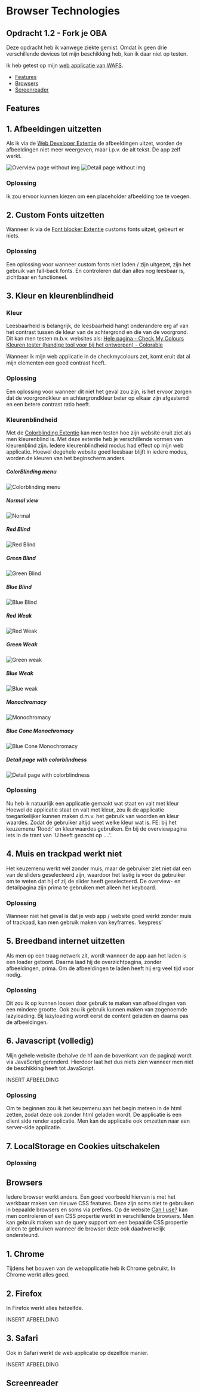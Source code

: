 # Browser Technologies

## Opdracht 1.2 - Fork je OBA

Deze opdracht heb ik vanwege ziekte gemist. Omdat ik geen drie verschillende devices tot mijn beschikking heb, kan ik daar niet op testen.

Ik heb getest op mijn [web applicatie van WAFS](https://github.com/martendebruijn/web-app-from-scratch-1920).

- [Features](#Features)
- [Browsers](#Browsers)
- [Screenreader](#Screenreader)

## Features

## 1. Afbeeldingen uitzetten

Als ik via de [Web Developer Extentie](https://chrome.google.com/webstore/detail/web-developer/bfbameneiokkgbdmiekhjnmfkcnldhhm) de afbeeldingen uitzet, worden de afbeeldingen niet meer weergeven, maar i.p.v. de alt tekst. De app zelf werkt.

![Overview page without img](/img/overview-without-img.png)
![Detail page without img](/img/detail-without-img.png)

### Oplossing

Ik zou ervoor kunnen kiezen om een placeholder afbeelding toe te voegen.

## 2. Custom Fonts uitzetten

Wanneer ik via de [Font blocker Extentie](https://chrome.google.com/webstore/detail/font-blocker/knpgaobajhnhgkhhoopjepghknapnikl) customs fonts uitzet, gebeurt er niets.

### Oplossing

Een oplossing voor wanneer custom fonts niet laden / zijn uitgezet, zijn het gebruik van fall-back fonts. En controleren dat dan alles nog leesbaar is, zichtbaar en functioneel.

## 3. Kleur en kleurenblindheid

### Kleur

Leesbaarheid is belangrijk, de leesbaarheid hangt onderandere erg af van het contrast tussen de kleur van de achtergrond en die van de voorgrond. Dit kan men testen m.b.v. websites als:
[Hele pagina - Check My Colours](https://www.checkmycolours.com/)
[Kleuren tester (handige tool voor bij het ontwerpen) - Colorable](https://colorable.jxnblk.com/)

Wanneer ik mijn web applicatie in de checkmycolours zet, komt eruit dat al mijn elementen een goed contrast heeft.

### Oplossing

Een oplossing voor wanneer dit niet het geval zou zijn, is het ervoor zorgen dat de voorgrondkleur en achtergrondkleur beter op elkaar zijn afgestemd en een betere contrast ratio heeft.

### Kleurenblindheid

Met de [Colorblinding Extentie](https://chrome.google.com/webstore/detail/colorblinding/dgbgleaofjainknadoffbjkclicbbgaa/related) kan men testen hoe zijn website eruit ziet als men kleurenblind is. Met deze extentie heb je verschillende vormen van kleurenblind zijn. Iedere kleurenblindheid modus had effect op mijn web applicatie. Hoewel degehele website goed leesbaar blijft in iedere modus, worden de kleuren van het beginscherm anders.

##### ColorBlinding menu

![Colorblinding menu](/img/colorblinding.png)

##### Normal view

![Normal](/img/normal.png)

##### Red Blind

![Red Blind](/img/red-blind.png)

##### Green Blind

![Green Blind](/img/green-blind.png)

##### Blue Blind

![Blue Blind](/img/blue-blind.png)

##### Red Weak

![Red Weak](/img/red-weak.png)

##### Green Weak

![Green weak](/img/green-weak.png)

##### Blue Weak

![Blue weak](/img/blue-weak.png)

##### Monochromacy

![Monochromacy](/img/mono.png)

##### Blue Cone Monochromacy

![Blue Cone Monochromacy](/img/blue-cone-mono.png)

##### Detail page with colorblindness

![Detail page with colorblindness](/img/detail-c-blind.png)

### Oplossing

Nu heb ik natuurlijk een applicatie gemaakt wat staat en valt met kleur
Hoewel de applicatie staat en valt met kleur, zou ik de applicatie toegankelijker kunnen maken d.m.v. het gebruik van woorden en kleur waardes. Zodat de gebruiker altijd weet welke kleur wat is.
FE: bij het keuzemenu 'Rood:' en kleurwaardes gebruiken. En bij de overviewpagina iets in de trant van 'U heeft gezocht op ....'.

## 4. Muis en trackpad werkt niet

Het keuzemenu werkt wél zonder muis, maar de gebruiker ziet niet dat een van de sliders geselecteerd zijn, waardoor het lastig is voor de gebruiker om te weten dat hij of zij de slider heeft geselecteerd. De overview- en detailpagina zijn prima te gebruiken met alleen het keyboard.

### Oplossing

Wanneer niet het geval is dat je web app / website goed werkt zonder muis of trackpad, kan men gebruik maken van keyframes. 'keypress'

## 5. Breedband internet uitzetten

Als men op een traag netwerk zit, wordt wanneer de app aan het laden is een loader getoont. Daarna laad hij de overzichtpagina, zonder afbeeldingen, prima. Om de afbeeldingen te laden heeft hij erg veel tijd voor nodig.

### Oplossing

Dit zou ik op kunnen lossen door gebruik te maken van afbeeldingen van een mindere grootte. Ook zou ik gebruik kunnen maken van zogenoemde lazyloading. Bij lazyloading wordt eerst de content geladen en daarna pas de afbeeldingen.

## 6. Javascript (volledig)

Mijn gehele website (behalve de h1 aan de bovenkant van de pagina) wordt via JavaScript gerenderd. Hierdoor laat het dus niets zien wanneer men niet de beschikking heeft tot JavaScript.

INSERT AFBEELDING

### Oplossing

Om te beginnen zou ik het keuzemenu aan het begin meteen in de html zetten, zodat deze ook zonder html geladen wordt. De applicatie is een client side render applicatie. Men kan de applicatie ook omzetten naar een server-side applicatie.

## 7. LocalStorage en Cookies uitschakelen

### Oplossing

## Browsers

Iedere browser werkt anders. Een goed voorbeeld hiervan is met het werkbaar maken van nieuwe CSS features. Deze zijn soms niet te gebruiken in bepaalde browsers en soms via prefixes. Op de website [Can I use?](caniuse.com) kan men controleren of een CSS propertie werkt in verschillende browsers. Men kan gebruik maken van de query support om een bepaalde CSS propertie alleen te gebruiken wanneer de browser deze ook daadwerkelijk ondersteund.

## 1. Chrome

Tijdens het bouwen van de webapplicatie heb ik Chrome gebruikt. In Chrome werkt alles goed.

## 2. Firefox

In Firefox werkt alles hetzelfde.

INSERT AFBEELDING

## 3. Safari

Ook in Safari werkt de web applicatie op dezelfde manier.

INSERT AFBEELDING

## Screenreader

<!-- ### Criteria

- Zet je code op Github
- Schrijf een Readme met:
  - een beschrijving van alle features die je hebt getest
  - een beschrijving van de Devices en browsers waar je op hebt getest
  - een beschrijving van de screenreader test
  - beschrijf hoe je de problemen hebt opgelost, of hoe je dit zou oplossen (met todo’s) als je genoeg tijd en budget zou hebben -->
